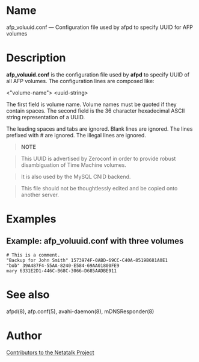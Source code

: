 # Name

afp_voluuid.conf — Configuration file used by afpd to specify UUID for AFP volumes

# Description

**afp_voluuid.conf** is the configuration file used by **afpd** to specify
UUID of all AFP volumes. The configuration lines are composed like:

<"volume-name"\> <uuid-string\>

The first field is volume name. Volume names must be quoted if they
contain spaces. The second field is the 36 character hexadecimal ASCII
string representation of a UUID.

The leading spaces and tabs are ignored. Blank lines are ignored. The
lines prefixed with \# are ignored. The illegal lines are ignored.

> **NOTE**

> This UUID is advertised by Zeroconf in order to provide robust
disambiguation of Time Machine volumes.

> It is also used by the MySQL CNID backend.

> This file should not be thoughtlessly edited and be copied onto another
server.

# Examples

## Example: afp_voluuid.conf with three volumes

    # This is a comment.
    "Backup for John Smith" 1573974F-0ABD-69CC-C40A-8519B681A0E1
    "bob" 39A487F4-55AA-8240-E584-69AA01800FE9
    mary 6331E2D1-446C-B68C-3066-D685AADBE911

# See also

afpd(8), afp.conf(5), avahi-daemon(8), mDNSResponder(8)

# Author

[Contributors to the Netatalk Project](https://netatalk.io/contributors)
